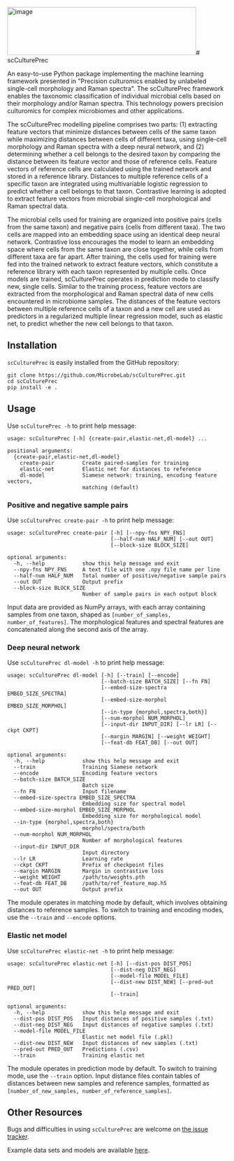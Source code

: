 <img width="432" height="110" alt="image" src="https://github.com/user-attachments/assets/a1809eda-e924-455d-a966-8a54866cc303" /># scCulturePrec

An easy-to-use Python package implementing the machine learning framework presented in "Precision culturomics enabled by unlabeled single-cell morphology and Raman spectra". The scCulturePrec framework enables the taxonomic classification of individual microbial cells based on their morphology and/or Raman spectra. This technology powers precision culturomics for complex microbiomes and other applications.

The scCulturePrec modelling pipeline comprises two parts: (1) extracting feature vectors that minimize distances between cells of the same taxon while maximizing distances between cells of different taxa, using single-cell morphology and Raman spectra with a deep neural network, and (2) determining whether a cell belongs to the desired taxon by comparing the distance between its feature vector and those of reference cells. Feature vectors of reference cells are calculated using the trained network and stored in a reference library. Distances to multiple reference cells of a specific taxon are integrated using multivariable logistic regression to predict whether a cell belongs to that taxon. Contrastive learning is adopted to extract feature vectors from microbial single-cell morphological and Raman spectral data. 

The microbial cells used for training are organized into positive pairs (cells from the same taxon) and negative pairs (cells from different taxa). The two cells are mapped into an embedding space using an identical deep neural network. Contrastive loss encourages the model to learn an embedding space where cells from the same taxon are close together, while cells from different taxa are far apart. After training, the cells used for training were fed into the trained network to extract feature vectors, which constitute a reference library with each taxon represented by multiple cells. Once models are trained, scCulturePrec operates in prediction mode to classify new, single cells. Similar to the training process, feature vectors are extracted from the morphological and Raman spectral data of new cells encountered in microbiome samples. The distances of the feature vectors between multiple reference cells of a taxon and a new cell are used as predictors in a regularized multiple linear regression model, such as elastic net, to predict whether the new cell belongs to that taxon.


## Installation

`scCulturePrec` is easily installed from the GitHub repository:

    git clone https://github.com/MicrobeLab/scCulturePrec.git
    cd scCulturePrec
    pip install -e .

## Usage

Use `scCulturePrec -h` to print help message:

    usage: scCulturePrec [-h] {create-pair,elastic-net,dl-model} ...

    positional arguments:
      {create-pair,elastic-net,dl-model}
        create-pair         Create paired-samples for training
        elastic-net         Elastic net for distances to reference
        dl-model            Siamese network: training, encoding feature vectors,
                            matching (default)

### Positive and negative sample pairs

Use `scCulturePrec create-pair -h` to print help message:

    usage: scCulturePrec create-pair [-h] [--npy-fns NPY_FNS]
                                     [--half-num HALF_NUM] [--out OUT]
                                     [--block-size BLOCK_SIZE]

    optional arguments:
      -h, --help            show this help message and exit
      --npy-fns NPY_FNS     A text file with one .npy file name per line
      --half-num HALF_NUM   Total number of positive/negative sample pairs
      --out OUT             Output prefix
      --block-size BLOCK_SIZE
                            Number of sample pairs in each output block

Input data are provided as NumPy arrays, with each array containing samples from one taxon, shaped as `[number_of_samples, number_of_features]`. The morphological features and spectral features are concatenated along the second axis of the array.

### Deep neural network

Use `scCulturePrec dl-model -h` to print help message:

    usage: scCulturePrec dl-model [-h] [--train] [--encode]
                                  [--batch-size BATCH_SIZE] [--fn FN]
                                  [--embed-size-spectra EMBED_SIZE_SPECTRA]
                                  [--embed-size-morphol EMBED_SIZE_MORPHOL]
                                  [--in-type {morphol,spectra,both}]
                                  [--num-morphol NUM_MORPHOL]
                                  [--input-dir INPUT_DIR] [--lr LR] [--ckpt CKPT]
                                  [--margin MARGIN] [--weight WEIGHT]
                                  [--feat-db FEAT_DB] [--out OUT]

    optional arguments:
      -h, --help            show this help message and exit
      --train               Training Siamese network
      --encode              Encoding feature vectors
      --batch-size BATCH_SIZE
                            Batch size
      --fn FN               Input filename
      --embed-size-spectra EMBED_SIZE_SPECTRA
                            Embedding size for spectral model
      --embed-size-morphol EMBED_SIZE_MORPHOL
                            Embedding size for morphological model
      --in-type {morphol,spectra,both}
                            morphol/spectra/both
      --num-morphol NUM_MORPHOL
                            Number of morphological features
      --input-dir INPUT_DIR
                            Input directory
      --lr LR               Learning rate
      --ckpt CKPT           Prefix of checkpoint files
      --margin MARGIN       Margin in contrastive loss
      --weight WEIGHT       /path/to/weights.pth
      --feat-db FEAT_DB     /path/to/ref_feature_map.h5
      --out OUT             Output prefix

The module operates in matching mode by default, which involves obtaining distances to reference samples. To switch to training and encoding modes, use the `--train` and `--encode` options.

### Elastic net model

Use `scCulturePrec elastic-net -h` to print help message:

    usage: scCulturePrec elastic-net [-h] [--dist-pos DIST_POS]
                                     [--dist-neg DIST_NEG]
                                     [--model-file MODEL_FILE]
                                     [--dist-new DIST_NEW] [--pred-out PRED_OUT]
                                     [--train]

    optional arguments:
      -h, --help            show this help message and exit
      --dist-pos DIST_POS   Input distances of positive samples (.txt)
      --dist-neg DIST_NEG   Input distances of negative samples (.txt)
      --model-file MODEL_FILE
                            Elastic net model file (.pkl)
      --dist-new DIST_NEW   Input distances of new samples (.txt)
      --pred-out PRED_OUT   Predictions (.csv)
      --train               Training elastic net

The module operates in prediction mode by default. To switch to training mode, use the `--train` option. Input distance files contain tables of distances between new samples and reference samples, formatted as `[number_of_new_samples, number_of_reference_samples]`.

## Other Resources

Bugs and difficulties in using `scCulturePrec` are welcome on [the issue tracker](https://github.com/MicrobeLab/scCulturePrec/issues).

Example data sets and models are available [here](https://github.com/MicrobeLab/scCulturePrec-data).
